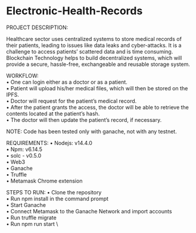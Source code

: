 # Electronic-Health-Records

PROJECT DESCRIPTION:

Healthcare sector uses centralized systems to store medical records of their patients, leading to issues like data leaks and cyber-attacks. It is a challenge to access patients’ scattered data and is time consuming. Blockchain Technology helps to build decentralized systems, which will provide a secure, hassle-free, exchangeable and reusable storage system. 

WORKFLOW:       
  •	One can login either as a doctor or as a patient. <br/>
  •	Patient will upload his/her medical files, which will then be stored on the IPFS.<br/>
  •	Doctor will request for the patient’s medical record. <br/>
  •	After the patient grants the access, the doctor will be able to retrieve the contents located at the patient’s hash. <br/>
  •	The doctor will then update the patient’s record, if necessary. <br/>

  NOTE: Code has been tested only with ganache, not with any testnet.

REQUIREMENTS:
  •	Nodejs: v14.4.0 <br/>
  •	Npm: v6.14.5 <br/>
  •	solc - v0.5.0  <br/>
  •	Web3 <br/>
  •	Ganache <br/>
  •	Truffle  <br/>
  •	Metamask Chrome extension <br/>

STEPS TO RUN:
  •	Clone the repository <br/>
  •	Run npm install in the command prompt <br/>
  •	Start Ganache <br/>
  •	Connect Metamask to the Ganache Network and import accounts <br/>
  •	Run truffle migrate \
  •	Run npm run start \


